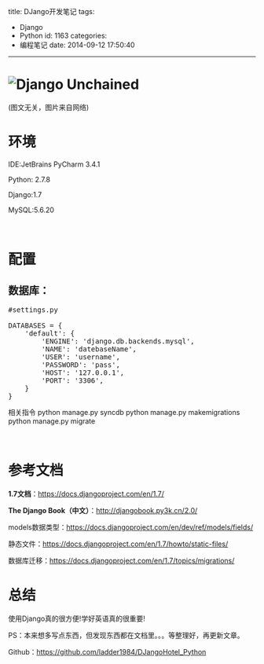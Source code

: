title: DJango开发笔记
tags:
  - Django
  - Python
id: 1163
categories:
  - 编程笔记
date: 2014-09-12 17:50:40
---

# ![Django Unchained](http://www.itoldme.net/wordpress/wp-content/uploads/2014/09/Django-Unchained.jpg)

(图文无关，图片来自网络)

# 

# 环境

IDE:JetBrains PyCharm 3.4.1

Python: 2.7.8

Django:1.7

MySQL:5.6.20

&nbsp;

# 配置

## 数据库：

<pre class="lang:python decode:true ">#settings.py

DATABASES = {
    'default': {
        'ENGINE': 'django.db.backends.mysql',
        'NAME': 'datebaseName',
        'USER': 'username',
        'PASSWORD': 'pass',
        'HOST': '127.0.0.1',
        'PORT': '3306',
    }
}</pre>
相关指令
python manage.py syncdb
python manage.py makemigrations
python manage.py migrate

&nbsp;

# 参考文档

**1.7文档**：https://docs.djangoproject.com/en/1.7/

**The Django Book（中文）**：http://djangobook.py3k.cn/2.0/

models数据类型：https://docs.djangoproject.com/en/dev/ref/models/fields/

静态文件：https://docs.djangoproject.com/en/1.7/howto/static-files/

数据库迁移：https://docs.djangoproject.com/en/1.7/topics/migrations/

# 总结

使用Django真的很方便!学好英语真的很重要!

PS：本来想多写点东西，但发现东西都在文档里。。。等整理好，再更新文章。

Github：https://github.com/ladder1984/DJangoHotel_Python